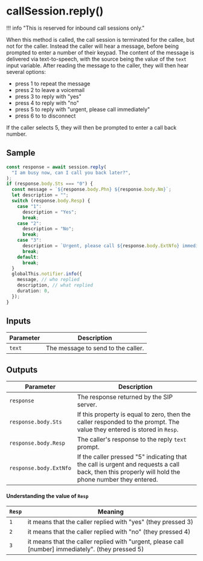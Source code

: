 # callSession.reply()

!!! info "This is reserved for inbound call sessions only."

When this method is called, the call session is terminated for the callee, but not for the caller. Instead the caller will hear a message, before being prompted to enter a number of their keypad. The content of the message is delivered via text-to-speech, with the source being the value of the `text` input variable. After reading the message to the caller, they will then hear several options:

- press 1 to repeat the message
- press 2 to leave a voicemail
- press 3 to reply with "yes"
- press 4 to reply with "no"
- press 5 to reply with "urgent, please call immediately"
- press 6 to to disconnect

If the caller selects 5, they will then be prompted to enter a call back number. 

## Sample

```ts
const response = await session.reply(
  "I am busy now, can I call you back later?",
);
if (response.body.Sts === "0") {
  const message = `${response.body.Phn} ${response.body.Nm}`;
  let description = "";
  switch (response.body.Resp) {
    case "1":
      description = "Yes";
      break;
    case "2":
      description = "No";
      break;
    case "3":
      description = `Urgent, please call ${response.body.ExtNfo} immediately!`;
      break;
    default:
      break;
  }
  globalThis.notifier.info({
    message, // who replied
    description, // what replied
    duration: 0,
  });
}
```

## Inputs

| Parameter | Description                        |
|-----------|------------------------------------|
| `text`    | The message to send to the caller. |

## Outputs

| Parameter              | Description                              |
|------------------------|------------------------------------------|
| `response`             | The response returned by the SIP server. |
| `response.body.Sts`    | If this property is equal to zero, then the caller responded to the prompt. The value they entered is stored in `Resp`. |
| `response.body.Resp`   | The caller's response to the reply `text` prompt. |
| `response.body.ExtNfo` | If the caller pressed "5" indicating that the call is urgent and requests a call back, then this properly will hold the phone number they entered. |

#### Understanding the value of `Resp`

| `Resp` | Meaning                                                                                            |
|--------|----------------------------------------------------------------------------------------------------|
| `1`  | it means that the caller replied with "yes" (they pressed 3)                                       |
| `2`  | it means that the caller replied with "no" (they pressed 4)                                        |
| `3`  | it means that the caller replied with "urgent, please call [number] immediately". (they pressed 5) |

